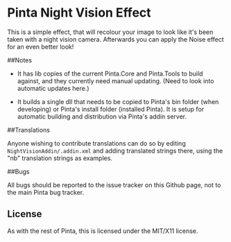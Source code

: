 # Pinta Night Vision Effect

This is a simple effect, that will recolour your image to look like it's been taken with a night vision camera. Afterwards you can apply the Noise effect for an even better look!

##Notes

- It has lib copies of the current Pinta.Core and Pinta.Tools to build against, and they currently need manual updating. (Need to look into automatic updates here.)

- It builds a single dll that needs to be copied to Pinta's bin folder 
(when developing) or Pinta's install folder (installed Pinta). It is setup for automatic building and distribution via Pinta's addin server.

##Translations

Anyone wishing to contribute translations can do so by editing ```NightVisionAddin/.addin.xml``` and adding translated strings there, using the "nb" translation strings as examples.

##Bugs

All bugs should be reported to the issue tracker on this Github page, not to the main Pinta bug tracker.


## License

As with the rest of Pinta, this is licensed under the MIT/X11 license.
